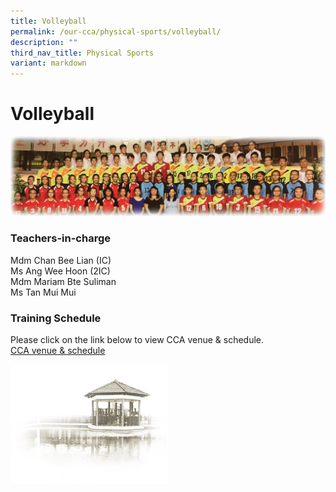 ```yaml
---
title: Volleyball
permalink: /our-cca/physical-sports/volleyball/
description: ""
third_nav_title: Physical Sports
variant: markdown
---
```

# **Volleyball**

![](/images/Volleyball.jpg)

### Teachers-in-charge

Mdm Chan Bee Lian (IC)   
Ms Ang Wee Hoon (2IC)    
Mdm Mariam Bte Suliman<br>
Ms Tan Mui Mui

### Training Schedule

Please click on the link below to view CCA venue &amp; schedule.&nbsp;  
[CCA venue &amp; schedule](/our-cca/cca/cca-venue-schedule/)

<img src="/images/pavilion.png" style="width:50%">